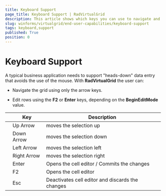 ```yaml
---
title: Keyboard Support
page_title: Keyboard Support | RadVirtualGrid
description: This article shows which keys you can use to navigate and edit values in RadVirtualGrid.
slug: winforms/virtualgrid/end-user-capabilities/keyboard-support
tags: keyboard,support
published: True
position: 0
---
```


# Keyboard Support


A typical business application needs to support "heads-down" data entry that avoids the use of the mouse. With __RadVirtualGrid__ the user can:

* Navigate the grid using only the arrow keys.

* Edit rows using the __F2__ or __Enter__ keys, depending on the __BeginEditMode__ value.

|| __Key__ | __Description__ |
| --- | ------- | ------- |
||Up Arrow|moves the selection up|
||Down Arrow|moves the selection down|
||Left Arrow|moves the selection left|
||Right Arrow|moves the selection right|
||Enter|Opens the cell editor / Commits the changes|
||F2|Opens the cell editor|
||Esc|Deactivates cell editor and discards the changes|


